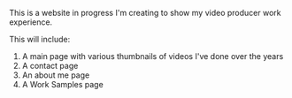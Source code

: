 This is a website in progress I'm creating to show my video producer work experience. 

This will include:
1. A main page with various thumbnails of videos I've done over the years
2. A contact page
3. An about me page
4. A Work Samples page